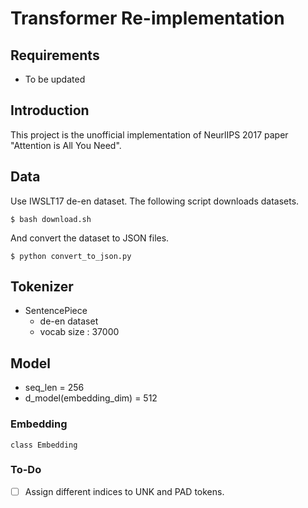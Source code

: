 # Transformer Re-implementation

## Requirements

- To be updated

## Introduction

This project is the unofficial implementation of NeurlIPS 2017 paper "Attention is All You Need".

## Data

Use IWSLT17 de-en dataset. The following script downloads datasets.

```$ bash download.sh```

And convert the dataset to JSON files.

```$ python convert_to_json.py```

## Tokenizer

- SentencePiece 
    - de-en dataset
    - vocab size : 37000

## Model

- seq_len = 256
- d_model(embedding_dim) = 512

### Embedding

```class Embedding```

### To-Do

- [ ] Assign different indices to UNK and PAD tokens.